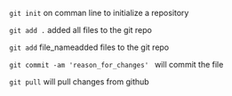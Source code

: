 `git init` on comman line to initialize a repository

`git add .` added all files to the git repo

`git add` file_nameadded files to the git repo

`git commit -am 'reason_for_changes' ` will commit the file

`git pull` will pull changes from github
